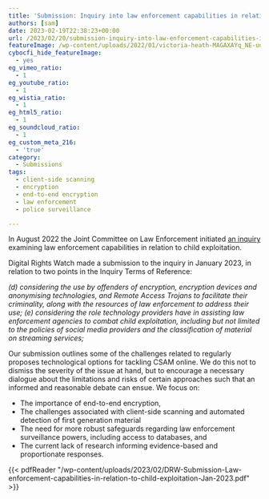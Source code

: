 ```yaml
---
title: 'Submission: Inquiry into law enforcement capabilities in relation to child exploitation'
authors: [sam]
date: 2023-02-19T22:38:23+00:00
url: /2023/02/20/submission-inquiry-into-law-enforcement-capabilities-in-relation-to-child-exploitation/
featureImage: /wp-content/uploads/2022/01/victoria-heath-MAGAXAYq_NE-unsplash-scaled-1.jpg
cybocfi_hide_featureImage:
  - yes
eg_vimeo_ratio:
  - 1
eg_youtube_ratio:
  - 1
eg_wistia_ratio:
  - 1
eg_html5_ratio:
  - 1
eg_soundcloud_ratio:
  - 1
eg_custom_meta_216:
  - 'true'
category:
  - Submissions
tags:
  - client-side scanning
  - encryption
  - end-to-end encryption
  - law enforcement
  - police surveillance

---
```

In August 2022 the Joint Committee on Law Enforcement initiated <a href="https://www.aph.gov.au/Parliamentary_Business/Committees/Joint/Law_Enforcement/ChildExploitation47th/Terms_of_Reference" target="_blank" rel="noreferrer noopener">an inquiry</a> examining law enforcement capabilities in relation to child exploitation.

Digital Rights Watch made a submission to the inquiry in January 2023, in relation to two points in the Inquiry Terms of Reference:

_(d) considering the use by offenders of encryption, encryption devices and anonymising technologies, and Remote Access Trojans to facilitate their criminality, along with the resources of law enforcement to address their use;
(e) considering the role technology providers have in assisting law enforcement agencies to
combat child exploitation, including but not limited to the policies of social media providers
and the classification of material on streaming services;_

Our submission outlines some of the challenges related to regularly proposes technological options for tackling CSAM online. We do this not to dismiss the severity of the issue at hand, but to encourage a necessary dialogue about the limitations and risks of certain approaches such that an informed and reasonable debate can ensue. We focus on:

  * The importance of end-to-end encryption,
  * The challenges associated with client-side scanning and automated detection of first generation material
  * The need for more robust safeguards regarding law enforcement surveillance powers, including access to databases, and
  * The current lack of research informing evidence-based and proportionate responses.



{{< pdfReader "/wp-content/uploads/2023/02/DRW-Submission-Law-enforcement-capabilities-in-relation-to-child-exploitation-Jan-2023.pdf" >}}
